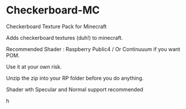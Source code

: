# Checkerboard-MC
Checkerboard Texture Pack for Minecraft

Adds checkerboard textures (duh!) to minecraft.

Recommended Shader : Raspberry Public4 / Or Continuuum if you want POM.

Use it at your own risk.

Unzip the zip into your RP folder before you do anything.

Shader wth Specular and Normal support recommended

h


